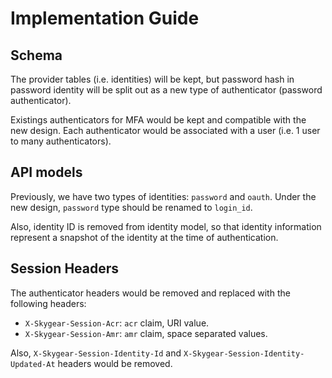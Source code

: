 # Implementation Guide

## Schema

The provider tables (i.e. identities) will be kept, but password hash in
password identity will be split out as a new type of authenticator (password
authenticator).

Existings authenticators for MFA would be kept and compatible with the new
design. Each authenticator would be associated with a user (i.e. 1 user to
many authenticators).

## API models

Previously, we have two types of identities: `password` and `oauth`. Under the
new design, `password` type should be renamed to `login_id`.

Also, identity ID is removed from identity model, so that identity information
represent a snapshot of the identity at the time of authentication.

## Session Headers

The authenticator headers would be removed and replaced with the following
headers:
- `X-Skygear-Session-Acr`: `acr` claim, URI value.
- `X-Skygear-Session-Amr`: `amr` claim, space separated values.

Also, `X-Skygear-Session-Identity-Id` and `X-Skygear-Session-Identity-Updated-At`
headers would be removed.
